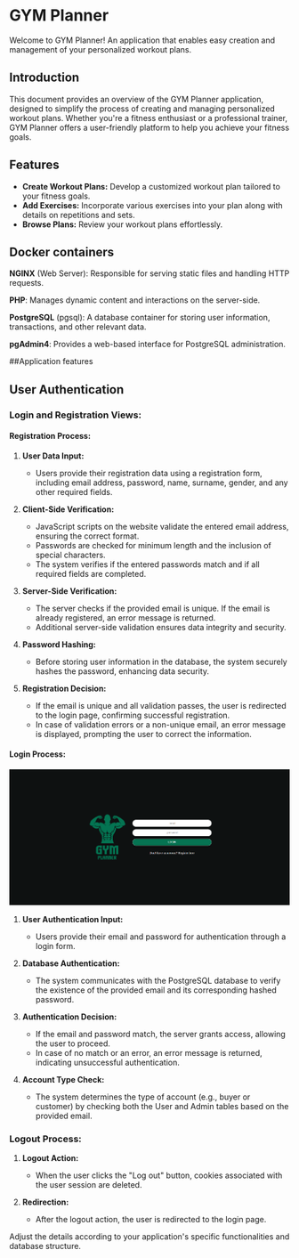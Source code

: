 # GYM Planner
Welcome to GYM Planner! An application that enables easy creation and management of your personalized workout plans.

## Introduction
This document provides an overview of the GYM Planner application, designed to simplify the process of creating and managing personalized workout plans. Whether you're a fitness enthusiast or a professional trainer, GYM Planner offers a user-friendly platform to help you achieve your fitness goals.

## Features

- **Create Workout Plans:** Develop a customized workout plan tailored to your fitness goals.
- **Add Exercises:** Incorporate various exercises into your plan along with details on repetitions and sets.
- **Browse Plans:** Review your workout plans effortlessly.

## Docker containers

**NGINX** (Web Server):
Responsible for serving static files and handling HTTP requests.

**PHP**:
Manages dynamic content and interactions on the server-side.

**PostgreSQL** (pgsql):
A database container for storing user information, transactions, and other relevant data.

**pgAdmin4**:
Provides a web-based interface for PostgreSQL administration.

##Application features

## User Authentication

### Login and Registration Views:

#### Registration Process:

1. **User Data Input:**
   - Users provide their registration data using a registration form, including email address, password, name, surname, gender, and any other required fields.

2. **Client-Side Verification:**
   - JavaScript scripts on the website validate the entered email address, ensuring the correct format.
   - Passwords are checked for minimum length and the inclusion of special characters.
   - The system verifies if the entered passwords match and if all required fields are completed.

3. **Server-Side Verification:**
   - The server checks if the provided email is unique. If the email is already registered, an error message is returned.
   - Additional server-side validation ensures data integrity and security.

4. **Password Hashing:**
   - Before storing user information in the database, the system securely hashes the password, enhancing data security.

5. **Registration Decision:**
   - If the email is unique and all validation passes, the user is redirected to the login page, confirming successful registration.
   - In case of validation errors or a non-unique email, an error message is displayed, prompting the user to correct the information.

#### Login Process:

![](./screenshots/login.png)

1. **User Authentication Input:**
   - Users provide their email and password for authentication through a login form.

2. **Database Authentication:**
   - The system communicates with the PostgreSQL database to verify the existence of the provided email and its corresponding hashed password.

3. **Authentication Decision:**
   - If the email and password match, the server grants access, allowing the user to proceed.
   - In case of no match or an error, an error message is returned, indicating unsuccessful authentication.

4. **Account Type Check:**
   - The system determines the type of account (e.g., buyer or customer) by checking both the User and Admin tables based on the provided email.

### Logout Process:

1. **Logout Action:**
   - When the user clicks the "Log out" button, cookies associated with the user session are deleted.

2. **Redirection:**
   - After the logout action, the user is redirected to the login page.

Adjust the details according to your application's specific functionalities and database structure.
